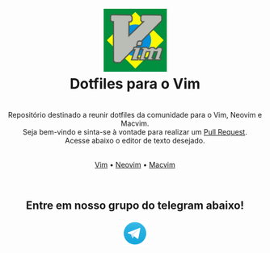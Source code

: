 <h1 align="center">
    <br><img src="./src/vim-brasil-icon.jpg" alt="Vim Brasil Icon" width="125"><br>
    Dotfiles para o Vim
</h1>

<br>

<div align="center">
    Repositório destinado a reunir dotfiles da comunidade para o Vim, Neovim e Macvim.<br>
    Seja bem-vindo e sinta-se à vontade para realizar um <a href="https://github.com/Vim-BR/neovim/blob/main/CONTRIBUTING.md">Pull Request</a>.<br>
    Acesse abaixo o editor de texto desejado.
</div>

<br>

<p align="center">
    <a href="./vim/README.md">Vim</a> •
    <a href="./neovim/README.md">Neovim</a> •
    <a href="./macvim/README.md">Macvim</a>
</p>

<br>

<div align="center">
    <h2> Entre em nosso grupo do telegram abaixo!</h2>
    <a href="https://t.me/vimbr">
        <img src="./src/telegram-icon.png" alt="Telegram Icon" width="50"/>
    </a>
</div>
